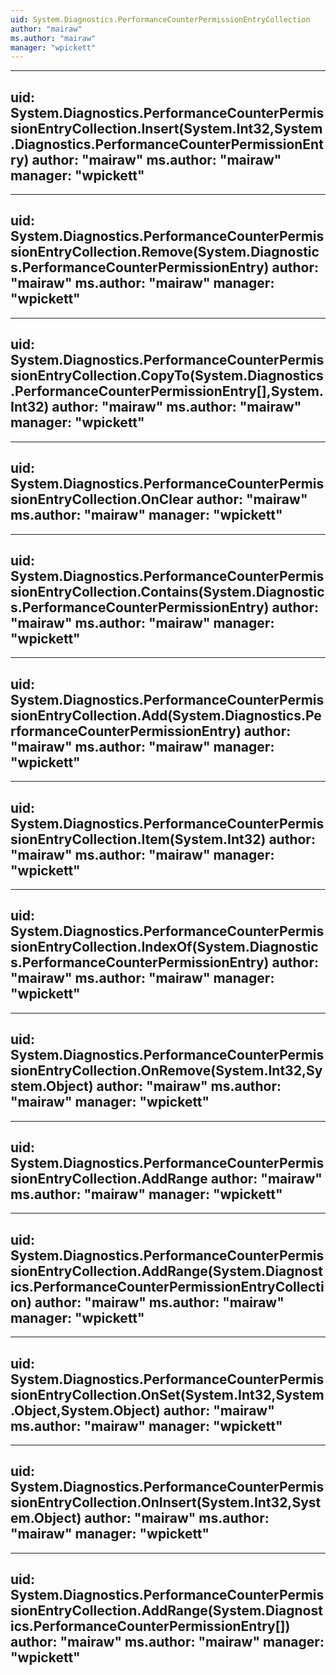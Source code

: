 ```yaml
---
uid: System.Diagnostics.PerformanceCounterPermissionEntryCollection
author: "mairaw"
ms.author: "mairaw"
manager: "wpickett"
---
```


---
uid: System.Diagnostics.PerformanceCounterPermissionEntryCollection.Insert(System.Int32,System.Diagnostics.PerformanceCounterPermissionEntry)
author: "mairaw"
ms.author: "mairaw"
manager: "wpickett"
---

---
uid: System.Diagnostics.PerformanceCounterPermissionEntryCollection.Remove(System.Diagnostics.PerformanceCounterPermissionEntry)
author: "mairaw"
ms.author: "mairaw"
manager: "wpickett"
---

---
uid: System.Diagnostics.PerformanceCounterPermissionEntryCollection.CopyTo(System.Diagnostics.PerformanceCounterPermissionEntry[],System.Int32)
author: "mairaw"
ms.author: "mairaw"
manager: "wpickett"
---

---
uid: System.Diagnostics.PerformanceCounterPermissionEntryCollection.OnClear
author: "mairaw"
ms.author: "mairaw"
manager: "wpickett"
---

---
uid: System.Diagnostics.PerformanceCounterPermissionEntryCollection.Contains(System.Diagnostics.PerformanceCounterPermissionEntry)
author: "mairaw"
ms.author: "mairaw"
manager: "wpickett"
---

---
uid: System.Diagnostics.PerformanceCounterPermissionEntryCollection.Add(System.Diagnostics.PerformanceCounterPermissionEntry)
author: "mairaw"
ms.author: "mairaw"
manager: "wpickett"
---

---
uid: System.Diagnostics.PerformanceCounterPermissionEntryCollection.Item(System.Int32)
author: "mairaw"
ms.author: "mairaw"
manager: "wpickett"
---

---
uid: System.Diagnostics.PerformanceCounterPermissionEntryCollection.IndexOf(System.Diagnostics.PerformanceCounterPermissionEntry)
author: "mairaw"
ms.author: "mairaw"
manager: "wpickett"
---

---
uid: System.Diagnostics.PerformanceCounterPermissionEntryCollection.OnRemove(System.Int32,System.Object)
author: "mairaw"
ms.author: "mairaw"
manager: "wpickett"
---

---
uid: System.Diagnostics.PerformanceCounterPermissionEntryCollection.AddRange
author: "mairaw"
ms.author: "mairaw"
manager: "wpickett"
---

---
uid: System.Diagnostics.PerformanceCounterPermissionEntryCollection.AddRange(System.Diagnostics.PerformanceCounterPermissionEntryCollection)
author: "mairaw"
ms.author: "mairaw"
manager: "wpickett"
---

---
uid: System.Diagnostics.PerformanceCounterPermissionEntryCollection.OnSet(System.Int32,System.Object,System.Object)
author: "mairaw"
ms.author: "mairaw"
manager: "wpickett"
---

---
uid: System.Diagnostics.PerformanceCounterPermissionEntryCollection.OnInsert(System.Int32,System.Object)
author: "mairaw"
ms.author: "mairaw"
manager: "wpickett"
---

---
uid: System.Diagnostics.PerformanceCounterPermissionEntryCollection.AddRange(System.Diagnostics.PerformanceCounterPermissionEntry[])
author: "mairaw"
ms.author: "mairaw"
manager: "wpickett"
---
